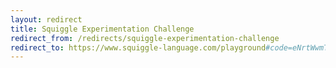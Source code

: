 ```yaml
---
layout: redirect
title: Squiggle Experimentation Challenge
redirect_from: /redirects/squiggle-experimentation-challenge
redirect_to: https://www.squiggle-language.com/playground#code=eNrtWwmTE7kV%2FisqUrvYg4%2B%2B254KoWCGJSRcKdilNizp0nTLdod2y9vHmFngv%2Bc9SX3Z7XPMhq1kqgCNLemdeu97T%2BLTnXTGl6%2Fz%2BZwmN3fOJzRKWU989jgIM57cOc%2BSHD4J4zALafT61zycTiP2OkvCeHrn%2FI4fhYtOEKZZj0R82SOzcDrrkvvkNZ0vYBrLBnNaTPj0%2BeNnMqcfO%2B%2FE1HkYd97h%2FB75%2BL77vvul%2B0vyS4x%2FhkPyNF7kWVr74GGa5nMWkAlPyLPnTy9SckVT%2BJ3HxOfxNUvSjIY8TskyzGaEfVywJEsH5AeYPsmTbMYS%2FJDGNINZhE9INgtTQmPYQXwZCoIkZUwRpL7P57DgBgQld2FtVCzGRXnsAwEaxlnI0rsk4D5wF2dq7ZuXly87QbLsnpM8xfVXLKNAIs0YDZB4xKcxT%2BY0EvIArz4splMmJF4kfMETJOXxiRfBEg%2FI8zRPmEcz0PxVntGriHkZl98ukI%2BG0icJn1%2BC0jtIuPNpzmh8TrSB0SNpFrBrHOtfunWFP6cRXYbkERChObL4OgM5aRKkqN9JmKDyw5jMeQz6dUF9NIO%2F2A2hCSMhEkYFoLAJm%2BaRUBXufcNoknoZ%2FcBiZLic6VXTPLQZiMIWHgjCkmvcCBR9n%2BgtHiAoV4vJkudRABqumJCcAnNg%2BgwEEj7B84w8e%2Fz4FamTGJAfC0MSlmbhnGasYrrG4VXC8%2Bks88BcS1BKu7JLqxYaH5X6NpraXqc6INp3INUiYSmwJr07CmNGInbNolQ4DToPLBHm7hFda66IeXPGAGl56MRRSIEe6DYIfQqH2uP4a026mua0vfzIbnGkg0np%2B5CqUzKOpWTsQ0mzaqS0QqpDSXUyDH%2BfcCmBH4x88HtG%2Fkx08oAcYY7zYiv8OULH92613iBnMmRrPRCiT%2FT33WK%2FWuiHL3Xx%2BZe288rxcFZBDV15wTiQkEc5Cq8ZOm2eXNEYowlNe4RC2MmTBHiIbghE9xuYlmWwJMkTiJozPmfSyyHAitUyfinSnR9fQFhIICyITcPfZKQAHtIF8zPY%2F26NHzHnLgZ8lmJKeU4Tf0YMzdAhn2XZIj0fDhd8obQzyOMBT6bDZb4YXvJlHHEaDIXwVRjHuI0spjI0swCU7c0Fhx7uu4876iNbM8eG4da90tbN8dgd2SvR5AWp%2BEMp%2Fw1CwrDXJtM2kRY1kYr4P7x4%2FdNQiFfOR%2FGkNCDIu8If9LFuavADvjB2rJEYGZo%2B0tXINdRnujEqRiPblSPDMtXI1Ixi5BQjyzAtMQJhUYa%2BoZlaQdewRtZYzrMt15AjR9cUXcc1HTlyTVeNRpqh5o3gazkamwV%2F4%2FFI0jU1x9YquibStUq6pm7qap4%2BVhKZhuPI%2FUzTtCQHwLpRjFxNymHaZrHC0Vz1meM6kivTtWyjomshXbuiO9ItRWM0UrKZY9uUNICY4ajR2JDcW7qjSxqgSM1VIxBTjkxHyWuBEeyKro10nZKuZWuO2s92Lcmf5VhKkyBasZ%2FrumreqLAqGKj4duzakhcbdKFGuqb8RdB1kK5b0rV1Z6TmGaZejMZKctu0lY1sS7fVZ5ZrSw3ZtmkVo7GhRo41llKC89k1ui7SHVV0XUeXstmjcueRM5Z6hu2U9e2xa8qdHc0wx2rkmpIG7KGs4OiOousYulPzqxHSHZd0HaOwFriSOh%2BOaY3UzqZgAEeWWews3R5HoEo1z7aUVR17ZCu6QLjmV2OgC3uVdB3QkZo31qS8jmsoTTri7MjR2FI7j4yx4nTkKG93RsVZcMZmoYMxzCzpwskEunpJF%2FYyJF1XK06oC9FC0nV1TXmTq1tK467uOpKuCxvpamQpW2KckXRdU6%2BdI5jZR%2FlLuqY1RrrkK%2F4IuoZAse%2FbU6PPIctBWJUglUwTvoR%2FIKHF%2BfwK6hKsVHimUl66EoflbAE5CqkKpAHJwnB1ck7awva77D0ZbvhGJHn8q8Yv5IJEQHuKjC%2BKLG5%2FVxVhBY4NChESlAlTvcjSUF5%2BYBnK9XCSAOwgnWuahDyHiovnkDbT1VylKDcyFlRZ6WDKORSgAwAywxSwLw3SGWNZOgyG%2BtXTkDHNfhu9yqxH7oufzPyaR8Z1bv%2Ftp6vly%2BtnQwY17Z%2BmYXDf1kaQfCDydntYJ4A0gDEISFBUf8Is6YLHUP%2BAlSpjqIQuzTEgD6OUNyaLOgEwi7CmhDQrCrEGxnekI8XG1B3QjCqqd9cW3D04h6%2FBEuUlCEGkGGjtApdIlFKik73Qv2a3AeUDqEiMjJ5qaAiKD2LwXCx0bPKgDmyb%2FYaDduzV96l6FB%2FhDIB4mmYCBO7gsTA08Ja204e9C3HSgMBzOCKdtkndzaWs4AyPF0%2Fwt4j6An1LH8Karj9JWIF3oSqchzG4RkqKrgBBQ8niT2HiOGBJzGgmjhEs%2FjVnsX%2BDWqioeYD8a9TWVLSXK9Q7Cpq2hkufXjz%2BAT1Wkyw%2B%2Fevzx60OrRYUbr1cLsGfQ59NhE8DlwDV02HGP4Z%2BP0vybNb3Z2EUQH2Q9gst9DPeF8pa8CjKUfl9pIxbV05QLCtaDtg94WHKY1RI6RN7lveALQCKmaUK9OdN%2BWGVz3Owhzj6E9GKEv0In6eZbD5dsZhNQtnposAnjTyMQl6glnpi6dHV6%2B7mzozWGzwQ6kSPpNndiflyW4cHCo4rehVCgaY8bL2QpKqfs1OMUaPaaUrxSOlK9epq3zyJgIMI5AuYSEywMVSRDMTMgxssQsa9zb5Xeh16w6B0HuF5f6rZZcZoBD4T0Ogm9YK8ar%2BVzTkktKfrGNbA%2FFDKan1oSvowAzVT8j15k9AULMVQBvCzzjb2wX6D%2BCYfsCAfBnDKkww1n%2Fax7RhmOQSM4QISIM0g%2F0K6DK%2FDFBumQxZfhwmPhZmifm0KNpaQDGSZKPRv%2BrIHnEG5DovAZ%2FgcTqNwZXkaZ5wH8gSWRzLiy%2F48DIKIwWpI2awvvDoJWdrtKWFF%2Fs0XUTjJpAcKqUTsC%2BOJKmo7jdCQll%2F4NPLR23giEEG3Zi9J0It4usFchx53AJpQkbq6Ma5OvIO%2Fj2yrab83M4zWC0AMAjBBLNUhJoeIf%2FxEeCYAoaf%2FwG%2B5HwrUJOSlBKBBfQ7oHyMTAI23TO1F9HOdCMiI1puFC6RZhgs4f%2BGvHptMmJ8d2l6rB41iQ0gGx6jz8DVntY7Zuig13b4VfZ1HNP6w%2FTQjrBqIJhBAqg%2FiNJcdr%2BGLnwdPLl8NXl08fDX4%2B%2BXgn08eRNyXGr3%2F%2FC1SAhNENRihJAGTej5dhBltiIsR19zAY3VmX%2FoZRxR5HJuvXg0uLhtsdotWDwsU3aI7XS8lEtXSngaLVva9xWIhARkUuaOBhWhHJ%2FfI%2Fgrokn%2BRuoWeQIR4y6JoePGYzDm265YsnM6yqrGOppX7ATIJr2mE%2BAOcQxfR1ROLPLlo33jayBwriaMBt%2FACB8A%2BnbIy%2BYK%2BogiblBMWZfJiaE7jGyKYXblKEDhmiSGrjHkVDsMbJdhbGUTKCq4cRl5BykNS8JsnSO0pm1ZdI6yKdpkzDJmXD5%2F9XNIeSt2SKaC5lHDfzxMBLivBAY%2B1yNYIJBPqY2sYPKrkHV0EykbhHRuxCjrDTsFrAlxA%2FlhP6I%2BKsvIqD6ZQNyJ2wl1lVaqI%2BzMoIQFzSDS1542MVmVd3f7Q5idE7Su9AvIc5GLQMgfXpwL9lN1m1HyaLxCckhWog9iOxcC2BNfiJkGxq45Asd3BacjedKm0hvLSBspjH2E75B%2FOL%2FVRQFG6ou7wutTPioZEnOKlBY%2BhioVNaABFM4gExxj2m0xElQwTy5ATQZLHa0G8LhY9gqboGKREAEyFFYW7Yce%2F6AvEOboa8JzUQfAUC3KBSQ4yr2tX5jUa5pVav2LAA9sMUT2aectZ6M%2FWGICl03DrlWS1QugTjpIIGKj6COQnMp8mQlpQJhCGES6NyQJCCY2zWcIXoV9f3TiSECDXuCqyKl9iYG5Q8BSFQ1GAYbfggHo8EJRVytgrHjTOuwJsmMM2aVJE4KrlUtRsshZhS%2FBLEXGlv4qyl1FI%2F2hi4UIyynktVR%2BMcWqBaXCWz2dwfnfVgwU6ObiSHBJ9VMjZvCCqNQmEUJ4SqkRJkkn4Av4qyVWsfAUxN%2FQEtfe3lUC5qTjzG8Q5iXJKFHncG4o6iAHkk5Krm1pHNpuxZjdzDokhrV%2B9ybkD5c0QdjneTqbhb0xERXXriXWB%2FCZhc6o2TqnsPTYZb1witl8tH3DreEaewZpBAhWizzpinC%2Fe8E5xt9vtEX2lGwbgtUcAoOXsM6LtAhwe1uzrFlGitS%2F2Ze8b5Re8%2Fu4jBbGxh7xmtDCu3zZDiKhM2OjeHuDQDf8VRwuDzT4GOcUZOavbZIeDDLdO0PbW9ZNm07rkpRl%2Fy9uLdPX6YvWwSASk4lOrcqtjWGnYUy93ahm7cdtxa%2FOdbbofKVSxq%2Fkj99zAJjmsdXTL6FWtP5mih6fdUeuuqHVTg2CrVlc7BUf1KP4HdF3xeMuC%2FqKJXLfEYMFMiaHrL%2FzwkR6Wf7W3RSXXLS%2F%2FCs5v8XrwHtn1iq8hYvEuquy%2FpbLWF4EMb3bqcofNmmnl8eHG54YrD8oE4%2FVapHyRtVEzjQPQuPQyOidSfokAjnj6Jh759sjNZ3FJ9xHvock5uWk87b2AimfKVrBVIzGLxh76HJaTWDRWnKC2K%2Bq92uVZT0KsVTC2A1NJG%2BSx2pOthp52A3wbIKxz4JVr4yXgkZeC3SYYAT765NYe3SX9k7B2ApS5IfY24y7GzEbY3X5MT5YhNuSs2zv0cI%2BNYV47JhK9xy3Ze7tyjkRIJ7TT8NR7HolytuvpNGDn21bbyQDLWuJdAyqtuW01erUDi7XnVrfAKA9qj0ZA%2FvPjUy%2FE4eP5KB32yMDy%2FzR5WJo8wuX%2B0Dnyj5Igf%2Bfs%2BK2kxpMH%2BNMkxW80I%2F4%2B2jpZLrwMJxMG%2FPh4350tGd5cN%2Bt5rJt2Z0wRiRWo9zYIWYi1z%2Bk%2BBnP0T2y1pkviZYK8QW%2BcuS1n8ijo2z98r%2BOZb97IFXcIO%2BU9I9seAmykXDuAbVq7BQ7uH7zVYTqr77efylZkvb3G5NuX6kHMEYy0rSgDU2fXC6AzcvDrnO7KS44VQTffVx%2Fa19rWxuuRDdRWX3aLxtQt0Hof4f79%2BqYnelXw%2Fffrmx7N4V%2B%2BAoN90cu7IedE%2B9LdZeNmesGbrXqmDlrdeuV4H%2BQ3608Hj3wpsb5Ry6uHFekbj5C2efHO5z%2BlGze2XO%2BotluhsWhb5Fjn%2BGwveeGEv8yzlXda6hP532coMbS%2BeKUlnghNEnWljX%2FE%2F2Hy9nw9UUS2lYflaS5eUm5ynZ31otZrKRIRWh0AbMTKZqGx19v3yl5SE40cXcjbarWDxSqPkpDuMHQgxVtltp5hfldet6W23ayu5dP%2FGu87M3u7MPsKcOBB6RzmgvfIrVR7xGFpaqE1ou0p8mmsuiO4qphwb1cOOzQvrjpFwKMIcwcGo00GUP%2B17raKK0HjV3DEWvrYSyJDO67UufPlPzkyKZk%3D
---
```


